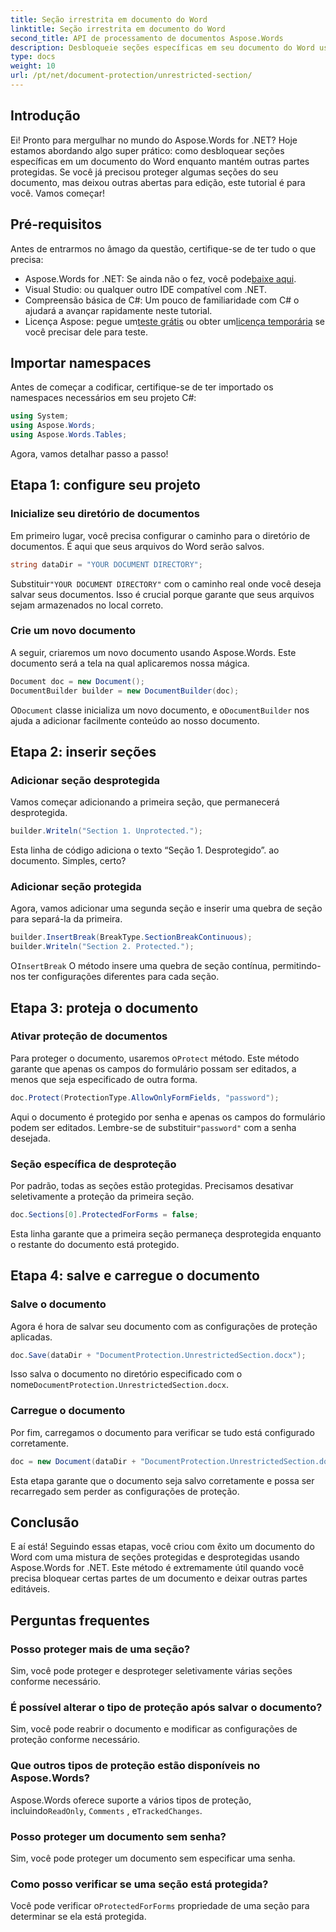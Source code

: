 ```yaml
---
title: Seção irrestrita em documento do Word
linktitle: Seção irrestrita em documento do Word
second_title: API de processamento de documentos Aspose.Words
description: Desbloqueie seções específicas em seu documento do Word usando Aspose.Words for .NET com este guia passo a passo. Perfeito para proteger conteúdo confidencial.
type: docs
weight: 10
url: /pt/net/document-protection/unrestricted-section/
---
```

## Introdução

Ei! Pronto para mergulhar no mundo do Aspose.Words for .NET? Hoje estamos abordando algo super prático: como desbloquear seções específicas em um documento do Word enquanto mantém outras partes protegidas. Se você já precisou proteger algumas seções do seu documento, mas deixou outras abertas para edição, este tutorial é para você. Vamos começar!

## Pré-requisitos

Antes de entrarmos no âmago da questão, certifique-se de ter tudo o que precisa:

-  Aspose.Words for .NET: Se ainda não o fez, você pode[baixe aqui](https://releases.aspose.com/words/net/).
- Visual Studio: ou qualquer outro IDE compatível com .NET.
- Compreensão básica de C#: Um pouco de familiaridade com C# o ajudará a avançar rapidamente neste tutorial.
-  Licença Aspose: pegue um[teste grátis](https://releases.aspose.com/) ou obter um[licença temporária](https://purchase.aspose.com/temporary-license/) se você precisar dele para teste.

## Importar namespaces

Antes de começar a codificar, certifique-se de ter importado os namespaces necessários em seu projeto C#:

```csharp
using System;
using Aspose.Words;
using Aspose.Words.Tables;
```

Agora, vamos detalhar passo a passo!

## Etapa 1: configure seu projeto

### Inicialize seu diretório de documentos

Em primeiro lugar, você precisa configurar o caminho para o diretório de documentos. É aqui que seus arquivos do Word serão salvos.

```csharp
string dataDir = "YOUR DOCUMENT DIRECTORY";
```

 Substituir`"YOUR DOCUMENT DIRECTORY"` com o caminho real onde você deseja salvar seus documentos. Isso é crucial porque garante que seus arquivos sejam armazenados no local correto.

### Crie um novo documento

A seguir, criaremos um novo documento usando Aspose.Words. Este documento será a tela na qual aplicaremos nossa mágica.

```csharp
Document doc = new Document();
DocumentBuilder builder = new DocumentBuilder(doc);
```

 O`Document` classe inicializa um novo documento, e o`DocumentBuilder` nos ajuda a adicionar facilmente conteúdo ao nosso documento.

## Etapa 2: inserir seções

### Adicionar seção desprotegida

Vamos começar adicionando a primeira seção, que permanecerá desprotegida.

```csharp
builder.Writeln("Section 1. Unprotected.");
```

Esta linha de código adiciona o texto “Seção 1. Desprotegido”. ao documento. Simples, certo?

### Adicionar seção protegida

Agora, vamos adicionar uma segunda seção e inserir uma quebra de seção para separá-la da primeira.

```csharp
builder.InsertBreak(BreakType.SectionBreakContinuous);
builder.Writeln("Section 2. Protected.");
```

 O`InsertBreak` O método insere uma quebra de seção contínua, permitindo-nos ter configurações diferentes para cada seção.

## Etapa 3: proteja o documento

### Ativar proteção de documentos

 Para proteger o documento, usaremos o`Protect` método. Este método garante que apenas os campos do formulário possam ser editados, a menos que seja especificado de outra forma.

```csharp
doc.Protect(ProtectionType.AllowOnlyFormFields, "password");
```

 Aqui o documento é protegido por senha e apenas os campos do formulário podem ser editados. Lembre-se de substituir`"password"` com a senha desejada.

### Seção específica de desproteção

Por padrão, todas as seções estão protegidas. Precisamos desativar seletivamente a proteção da primeira seção.

```csharp
doc.Sections[0].ProtectedForForms = false;
```

Esta linha garante que a primeira seção permaneça desprotegida enquanto o restante do documento está protegido.

## Etapa 4: salve e carregue o documento

### Salve o documento

Agora é hora de salvar seu documento com as configurações de proteção aplicadas.

```csharp
doc.Save(dataDir + "DocumentProtection.UnrestrictedSection.docx");
```

 Isso salva o documento no diretório especificado com o nome`DocumentProtection.UnrestrictedSection.docx`.

### Carregue o documento

Por fim, carregamos o documento para verificar se tudo está configurado corretamente.

```csharp
doc = new Document(dataDir + "DocumentProtection.UnrestrictedSection.docx");
```

Esta etapa garante que o documento seja salvo corretamente e possa ser recarregado sem perder as configurações de proteção.

## Conclusão

E aí está! Seguindo essas etapas, você criou com êxito um documento do Word com uma mistura de seções protegidas e desprotegidas usando Aspose.Words for .NET. Este método é extremamente útil quando você precisa bloquear certas partes de um documento e deixar outras partes editáveis.

## Perguntas frequentes

### Posso proteger mais de uma seção?
Sim, você pode proteger e desproteger seletivamente várias seções conforme necessário.

### É possível alterar o tipo de proteção após salvar o documento?
Sim, você pode reabrir o documento e modificar as configurações de proteção conforme necessário.

### Que outros tipos de proteção estão disponíveis no Aspose.Words?
 Aspose.Words oferece suporte a vários tipos de proteção, incluindo`ReadOnly`, `Comments` , e`TrackedChanges`.

### Posso proteger um documento sem senha?
Sim, você pode proteger um documento sem especificar uma senha.

### Como posso verificar se uma seção está protegida?
 Você pode verificar o`ProtectedForForms` propriedade de uma seção para determinar se ela está protegida.